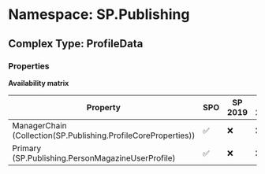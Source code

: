 # Namespace: SP.Publishing

## Complex Type: ProfileData

### Properties

**Availability matrix**

Property | SPO | SP 2019 | SP 2016 | SP 2013
----------|-----|---------|---------|--------
ManagerChain (Collection(SP.Publishing.ProfileCoreProperties)) | ✅ | ❌ | ❌ | ❌
Primary (SP.Publishing.PersonMagazineUserProfile) | ✅ | ❌ | ❌ | ❌
